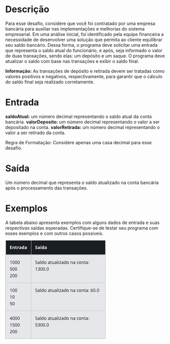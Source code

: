 # Descrição
Para esse desafio, considere que você foi contratado por uma empresa bancária para auxiliar nas implementações e melhorias do sistema empresarial. Em uma análise inicial, foi identificado pela equipe financeira a necessidade de desenvolver uma solução que permita ao cliente equilibrar seu saldo bancário. Dessa forma, o programa deve solicitar uma entrada que representa o saldo atual do funcionário, e após, seja informado o valor de duas transações, sendo elas: um depósito e um saque. O programa deve atualizar o saldo com base nas transações e exibir o saldo final.

**Informação:** As transações de depósito e retirada devem ser tratadas como valores positivos e negativos, respectivamente, para garantir que o cálculo do saldo final seja realizado corretamente.
 

# Entrada
**saldoAtual:** um número decimal representando o saldo atual da conta bancária.
**valorDeposito:** um número decimal representando o valor a ser depositado na conta.
**valorRetirada:** um número decimal representando o valor a ser retirado da conta.

Regra de Formatação: Considere apenas uma casa decimal para esse desafio.

# Saída
 Um número decimal que representa o saldo atualizado na conta bancária após o processamento das transações.

# Exemplos
A tabela abaixo apresenta exemplos com alguns dados de entrada e suas respectivas saídas esperadas. Certifique-se de testar seu programa com esses exemplos e com outros casos possíveis.

![Alt text](image.png)